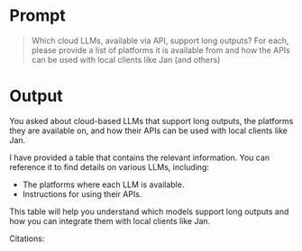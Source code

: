 # Prompt

> Which cloud LLMs, available via API, support long outputs? For each, please provide a list of platforms it is available from and how the APIs can be used with local clients like Jan (and others)

# Output

&#x20;You asked about cloud-based LLMs that support long outputs, the platforms they are available on, and how their APIs can be used with local clients like Jan.

I have provided a table that contains the relevant information. You can reference it to find details on various LLMs, including:

- The platforms where each LLM is available.
- Instructions for using their APIs.

This table will help you understand which models support long outputs and how you can integrate them with local clients like Jan.

Citations:\
&#x20;







